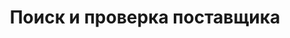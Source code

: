 ---
templateKey: services
locale: ua
name: poshuk-postachalnyikiv-v-kyitai
crumbLabelParent: Послуги 
table: true
crumbLabel: Поиск и проверка поставщика
title: Поиск и проверка поставщика
description: >-
    Доставка из Китая, США, Европы в Украину. Мы открыты к сотрудничеству с любым клиентом, независимо от объёмов его грузопотока. Закажите консультацию и начнем сотрудничество прямо сейчас!
header:
  images:
    - alt: cost-page
      image: /img/search-and-verification-header.png
  scopeInformation:
    - image: /img/time.png
      text: Сроки доставки
    - image: /img/card.png
      text: от 2$ за кг
    - image: /img/lov.png
      text: Местоположение посылки
sections:
  - image: /img/making-payments-section.jpg
    title: Н2 ЗАГОЛОВОК
    text: >-
      <p>Для предпринимателей, которые осуществляют закупки у зарубежных партнёров стоит ключевой вопрос оплаты контрагенту (поставщику). Часто эта операция связана с открытием счетов в иностранной валюте, дополнительных сложностях, открытие мультивалютных карт, дополнительная налоговая нагрузка на ваш бюджет и излишняя отчётность. Мы предлагаем следующий алгоритм оплаты:</p>
      <ul class="custom-list">
        <li class="row">
          <img src="/img/logo-mini-blue.png"/>
          Автоматически выставляется счет в национальной валюте - гривнах. По факту вы покупаете товар в гривнах.</li>  
        <li class="row">
          <img src="/img/logo-mini-blue.png"/>
          Мы самостоятельно конвертируем ваши средства в необходимую валюту поставщика по выгодному курсу и оплачиваем ваш заказ.</li>  
        <li class="row">
          <img src="/img/logo-mini-blue.png"/>
          Вы сразу получает чеки (другие финансовые документы), которые подтверждают факт оплаты.</li>  
        <li class="row"> 
          <img src="/img/logo-mini-blue.png"/>
          Наши клиенты могут делать все операции с телефона.Фактически, наша компания выполняет работу, связанную с обслуживанием валютных счетов. При этом вы всегда знаете оптовую стоимость товара в нашей национальной валюте.</li>  
      </ul> 
      <p>С компанией INTA-ICS всё на много проще. Звоните прямо сейчас!</p>
seoSections:
    title: 6Сделаем выкуп ваших товаров с китайских интернет-площадок
    sections:
        - image: /img/seoImg.jpg
          text: >-
            <p>Для предпринимателей, которые осуществляют закупки у зарубежных партнёров стоит ключевой вопрос оплаты контрагенту (поставщику). Часто эта операция связана с открытием счетов в иностранной валюте, дополнительных сложностях, открытие мультивалютных карт, дополнительная налоговая нагрузка на ваш бюджет и излишняя отчётность. Мы предлагаем следующий алгоритм оплаты:</p>
            <ul>
                <li>Автоматически выставляется счет в национальной валюте - гривнах. По факту вы покупаете товар в гривнах.</li>
                <li>Мы самостоятельно конвертируем ваши средства в необходимую валюту поставщика по выгодному курсу и оплачиваем ваш заказ.</li>
                <li>Вы сразу получает чеки (другие финансовые документы), которые подтверждают факт оплаты.</li>
                <li>Наши клиенты могут делать все операции с телефона.Фактически, наша компания выполняет работу, связанную с обслуживанием валютных счетов. При этом вы всегда знаете оптовую стоимость товара в нашей национальной валюте.</li>
            </ul>
            <p>С компанией INTA-ICS всё на много проще. Звоните прямо сейчас!</p>
---